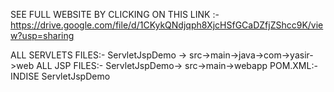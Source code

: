 SEE FULL WEBSITE BY CLICKING ON THIS LINK :- https://drive.google.com/file/d/1CKykQNdjqph8XjcHSfGCaDZfjZShcc9K/view?usp=sharing


ALL SERVLETS FILES:- ServletJspDemo -> src->main->java->com->yasir->web
ALL JSP FILES:- ServletJspDemo->  src->main->webapp
POM.XML:-INDISE ServletJspDemo

